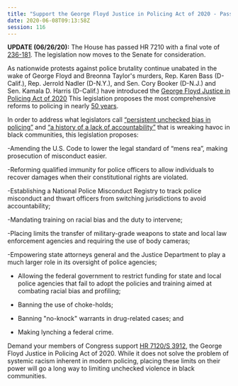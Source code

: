 ```yaml
---
title: "Support the George Floyd Justice in Policing Act of 2020 - Passed House"
date: 2020-06-08T09:13:58Z
session: 116
---
```

**UPDATE (06/26/20):** The House has passed HR 7210 with a final vote of [236-181](http://clerk.house.gov/evs/2020/roll119.xml). The legislation now moves to the Senate for consideration. 

As nationwide protests against police brutality continue unabated in the wake of George Floyd and Breonna Taylor's murders, Rep. Karen Bass (D-Calif.), Rep. Jerrold Nadler (D-N.Y.), and Sen. Cory Booker (D-N.J.) and Sen. Kamala D. Harris (D-Calif.) have introduced the [George Floyd Justice in Policing Act of 2020](https://www.washingtonpost.com/politics/2020/06/06/congressional-democrats-unveil-police-reform-package-next-week/) This legislation proposes the most comprehensive reforms to policing in nearly [50 years](https://en.wikipedia.org/wiki/Katzenbach_Commission). 

In order to address what legislators call [“persistent unchecked bias in policing”](https://www.npr.org/2020/06/08/871625856/in-wake-of-protests-democrats-to-unveil-police-reform-legislation)  and [“a history of a lack of accountability”](https://www.npr.org/2020/06/08/871625856/in-wake-of-protests-democrats-to-unveil-police-reform-legislation) that is wreaking havoc in black communities, this legislation proposes:

-Amending the U.S. Code to lower the legal standard of “mens rea”, making prosecution of misconduct easier.

-Reforming qualified immunity for police officers to allow individuals to recover damages when their constitutional rights are violated.  

-Establishing a National Police Misconduct Registry to track police misconduct and thwart officers from switching jurisdictions to avoid accountability;

-Mandating training on racial bias and the duty to intervene;

-Placing limits the transfer of military-grade weapons to state and local law enforcement agencies and requiring the use of body cameras;

-Empowering state attorneys general and the Justice Department to play a much larger role in its oversight of police agencies;

- Allowing the federal government to restrict funding for state and local police agencies that fail to adopt the policies and training aimed at combating racial bias and profiling;

- Banning the use of choke-holds;

- Banning "no-knock" warrants in drug-related cases; and

- Making lynching a federal crime. 

Demand your members of Congress support [HR 7120](https://www.congress.gov/bill/116th-congress/house-bill/7120)[/S 3912](https://www.congress.gov/bill/116th-congress/senate-bill/3912/), the George Floyd Justice in Policing Act of 2020. While it does not solve the problem of systemic racism inherent in modern policing, placing these limits on their power will go a long way to limiting unchecked violence in black communities. 
